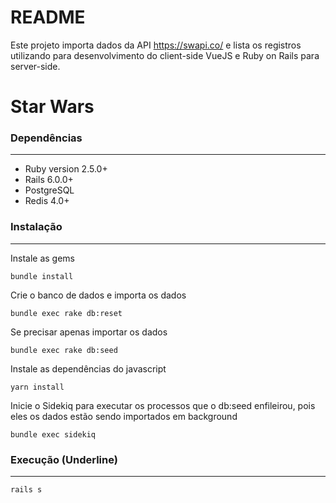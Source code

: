 # README

Este projeto importa dados da API https://swapi.co/ e lista os registros utilizando para desenvolvimento do client-side VueJS e Ruby on Rails para server-side.

# Star Wars

### Dependências
----

- Ruby version 2.5.0+
- Rails 6.0.0+
- PostgreSQL
- Redis 4.0+

### Instalação
----

Instale as gems

`bundle install`

Crie o banco de dados e importa os dados

`bundle exec rake db:reset`

Se precisar apenas importar os dados

`bundle exec rake db:seed`

Instale as dependências do javascript

`yarn install`

Inicie o Sidekiq para executar os processos que o db:seed enfileirou, pois eles os dados estão sendo importados em background

`bundle exec sidekiq`

### Execução (Underline)
----

`rails s`
